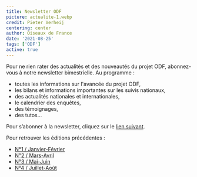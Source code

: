 ```yaml
---
title: Newsletter ODF
picture: actualite-1.webp
credit: Pieter Verheij
centering: center
author: Oiseaux de France
date: '2021-08-25'
tags: ['ODF']
active: true
---
```


Pour ne rien rater des actualités et des nouveautés du projet ODF, abonnez-vous à notre newsletter bimestrielle. Au programme :

- toutes les informations sur l'avancée du projet ODF,
- les bilans et informations importantes sur les suivis nationaux,
- des actualités nationales et internationales,
- le calendrier des enquêtes,
- des témoignages,
- des tutos…

Pour s’abonner à la newsletter, cliquez sur le [lien suivant](https://forms.sbc32.com/61d5874f4b4b811a82e72b33/1MXgMS_3T8WJ9urzheMtnA/M8LpI8NtRMOHnHVg0jvz-w/form.html).

Pour retrouver les éditions précédentes :

- [N°1 / Janvier-Février](https://mailchi.mp/fb85565177a4/info-odf-1)
- [N°2 / Mars-Avril](https://mailchi.mp/4d807b5a2787/info-odf-2)
- [N°3 / Mai-Juin](https://mailchi.mp/e289eb14748f/info-odf-3)
- [N°4 / Juillet-Août](https://mailchi.mp/3af56b6a3366/info-odf-4)
